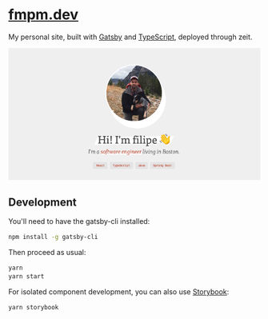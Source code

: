 # [fmpm.dev](https://fmpm.dev)

My personal site, built with [Gatsby](https://www.gatsbyjs.org/) and
[TypeScript](https://www.typescriptlang.org/), deployed through zeit.

![demo](./static/share.png)

## Development

You'll need to have the gatsby-cli installed:

```bash
npm install -g gatsby-cli
```

Then proceed as usual:

```bash
yarn
yarn start
```

For isolated component development, you can also use
[Storybook](https://storybook.js.org/):

```bash
yarn storybook
```
